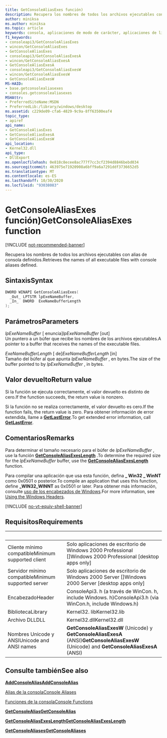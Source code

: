 ```yaml
---
title: GetConsoleAliasExes función)
description: Recupera los nombres de todos los archivos ejecutables con alias de consola definidos.
author: miniksa
ms.author: miniksa
ms.topic: article
keywords: consola, aplicaciones de modo de carácter, aplicaciones de línea de comandos, aplicaciones de terminal, API de consola
f1_keywords:
- consoleapi3/GetConsoleAliasExes
- wincon/GetConsoleAliasExes
- GetConsoleAliasExes
- consoleapi3/GetConsoleAliasExesA
- wincon/GetConsoleAliasExesA
- GetConsoleAliasExesA
- consoleapi3/GetConsoleAliasExesW
- wincon/GetConsoleAliasExesW
- GetConsoleAliasExesW
MS-HAID:
- base.getconsolealiasexes
- consoles.getconsolealiasexes
MSHAttr:
- PreferredSiteName:MSDN
- PreferredLib:/library/windows/desktop
ms.assetid: c229de09-cfa6-4829-9c9a-8ff63500eaf4
topic_type:
- apiref
api_name:
- GetConsoleAliasExes
- GetConsoleAliasExesA
- GetConsoleAliasExesW
api_location:
- Kernel32.dll
api_type:
- DllExport
ms.openlocfilehash: 0e818c8ecee8ac777f7cc3cf2394d8846bebd034
ms.sourcegitcommit: 463975e71920908a6bff9a6a7291ddf3736652d5
ms.translationtype: MT
ms.contentlocale: es-ES
ms.lasthandoff: 10/30/2020
ms.locfileid: "93038083"
---
```

# <a name="getconsolealiasexes-function"></a><span data-ttu-id="03210-104">GetConsoleAliasExes función)</span><span class="sxs-lookup"><span data-stu-id="03210-104">GetConsoleAliasExes function</span></span>

[!INCLUDE [not-recommended-banner](./includes/not-recommended-banner.md)]

<span data-ttu-id="03210-105">Recupera los nombres de todos los archivos ejecutables con alias de consola definidos.</span><span class="sxs-lookup"><span data-stu-id="03210-105">Retrieves the names of all executable files with console aliases defined.</span></span>

## <a name="syntax"></a><span data-ttu-id="03210-106">Sintaxis</span><span class="sxs-lookup"><span data-stu-id="03210-106">Syntax</span></span>

```C
DWORD WINAPI GetConsoleAliasExes(
  _Out_ LPTSTR lpExeNameBuffer,
  _In_  DWORD  ExeNameBufferLength
);
```

## <a name="parameters"></a><span data-ttu-id="03210-107">Parámetros</span><span class="sxs-lookup"><span data-stu-id="03210-107">Parameters</span></span>

<span data-ttu-id="03210-108">*lpExeNameBuffer* \[ enuncia\]</span><span class="sxs-lookup"><span data-stu-id="03210-108">*lpExeNameBuffer* \[out\]</span></span>  
<span data-ttu-id="03210-109">Un puntero a un búfer que recibe los nombres de los archivos ejecutables.</span><span class="sxs-lookup"><span data-stu-id="03210-109">A pointer to a buffer that receives the names of the executable files.</span></span>

<span data-ttu-id="03210-110">*ExeNameBufferLength* \[ de\]</span><span class="sxs-lookup"><span data-stu-id="03210-110">*ExeNameBufferLength* \[in\]</span></span>  
<span data-ttu-id="03210-111">Tamaño del búfer al que apunta *lpExeNameBuffer* , en bytes.</span><span class="sxs-lookup"><span data-stu-id="03210-111">The size of the buffer pointed to by *lpExeNameBuffer* , in bytes.</span></span>

## <a name="return-value"></a><span data-ttu-id="03210-112">Valor devuelto</span><span class="sxs-lookup"><span data-stu-id="03210-112">Return value</span></span>

<span data-ttu-id="03210-113">Si la función se ejecuta correctamente, el valor devuelto es distinto de cero.</span><span class="sxs-lookup"><span data-stu-id="03210-113">If the function succeeds, the return value is nonzero.</span></span>

<span data-ttu-id="03210-114">Si la función no se realiza correctamente, el valor devuelto es cero.</span><span class="sxs-lookup"><span data-stu-id="03210-114">If the function fails, the return value is zero.</span></span> <span data-ttu-id="03210-115">Para obtener información de error extendida, llame a [**GetLastError**](https://msdn.microsoft.com/library/windows/desktop/ms679360).</span><span class="sxs-lookup"><span data-stu-id="03210-115">To get extended error information, call [**GetLastError**](https://msdn.microsoft.com/library/windows/desktop/ms679360).</span></span>

## <a name="remarks"></a><span data-ttu-id="03210-116">Comentarios</span><span class="sxs-lookup"><span data-stu-id="03210-116">Remarks</span></span>

<span data-ttu-id="03210-117">Para determinar el tamaño necesario para el búfer de *lpExeNameBuffer* , use la función [**GetConsoleAliasExesLength**](getconsolealiasexeslength.md) .</span><span class="sxs-lookup"><span data-stu-id="03210-117">To determine the required size for the *lpExeNameBuffer* buffer, use the [**GetConsoleAliasExesLength**](getconsolealiasexeslength.md) function.</span></span>

<span data-ttu-id="03210-118">Para compilar una aplicación que usa esta función, defina **\_ Win32 \_ WinNT** como 0x0501 o posterior.</span><span class="sxs-lookup"><span data-stu-id="03210-118">To compile an application that uses this function, define **\_WIN32\_WINNT** as 0x0501 or later.</span></span> <span data-ttu-id="03210-119">Para obtener más información, consulte [uso de los encabezados de Windows](https://msdn.microsoft.com/library/windows/desktop/aa383745).</span><span class="sxs-lookup"><span data-stu-id="03210-119">For more information, see [Using the Windows Headers](https://msdn.microsoft.com/library/windows/desktop/aa383745).</span></span>

[!INCLUDE [no-vt-equiv-shell-banner](./includes/no-vt-equiv-shell-banner.md)]

## <a name="requirements"></a><span data-ttu-id="03210-120">Requisitos</span><span class="sxs-lookup"><span data-stu-id="03210-120">Requirements</span></span>

| &nbsp; | &nbsp; |
|-|-|
| <span data-ttu-id="03210-121">Cliente mínimo compatible</span><span class="sxs-lookup"><span data-stu-id="03210-121">Minimum supported client</span></span> | <span data-ttu-id="03210-122">Solo aplicaciones de escritorio de Windows 2000 Professional \[\]</span><span class="sxs-lookup"><span data-stu-id="03210-122">Windows 2000 Professional \[desktop apps only\]</span></span> |
| <span data-ttu-id="03210-123">Servidor mínimo compatible</span><span class="sxs-lookup"><span data-stu-id="03210-123">Minimum supported server</span></span> | <span data-ttu-id="03210-124">Solo aplicaciones de escritorio de Windows 2000 Server \[\]</span><span class="sxs-lookup"><span data-stu-id="03210-124">Windows 2000 Server \[desktop apps only\]</span></span> |
| <span data-ttu-id="03210-125">Encabezado</span><span class="sxs-lookup"><span data-stu-id="03210-125">Header</span></span> | <span data-ttu-id="03210-126">ConsoleApi3. h (a través de WinCon. h, include Windows. h)</span><span class="sxs-lookup"><span data-stu-id="03210-126">ConsoleApi3.h (via WinCon.h, include Windows.h)</span></span> |
| <span data-ttu-id="03210-127">Biblioteca</span><span class="sxs-lookup"><span data-stu-id="03210-127">Library</span></span> | <span data-ttu-id="03210-128">Kernel32. lib</span><span class="sxs-lookup"><span data-stu-id="03210-128">Kernel32.lib</span></span> |
| <span data-ttu-id="03210-129">Archivo DLL</span><span class="sxs-lookup"><span data-stu-id="03210-129">DLL</span></span> | <span data-ttu-id="03210-130">Kernel32.dll</span><span class="sxs-lookup"><span data-stu-id="03210-130">Kernel32.dll</span></span> |
| <span data-ttu-id="03210-131">Nombres Unicode y ANSI</span><span class="sxs-lookup"><span data-stu-id="03210-131">Unicode and ANSI names</span></span> | <span data-ttu-id="03210-132">**GetConsoleAliasExesW** (Unicode) y **GetConsoleAliasExesA** (ANSI)</span><span class="sxs-lookup"><span data-stu-id="03210-132">**GetConsoleAliasExesW** (Unicode) and **GetConsoleAliasExesA** (ANSI)</span></span> |

## <a name="see-also"></a><span data-ttu-id="03210-133">Consulte también</span><span class="sxs-lookup"><span data-stu-id="03210-133">See also</span></span>

[<span data-ttu-id="03210-134">**AddConsoleAlias**</span><span class="sxs-lookup"><span data-stu-id="03210-134">**AddConsoleAlias**</span></span>](addconsolealias.md)

[<span data-ttu-id="03210-135">Alias de la consola</span><span class="sxs-lookup"><span data-stu-id="03210-135">Console Aliases</span></span>](console-aliases.md)

[<span data-ttu-id="03210-136">Funciones de la consola</span><span class="sxs-lookup"><span data-stu-id="03210-136">Console Functions</span></span>](console-functions.md)

[<span data-ttu-id="03210-137">**GetConsoleAlias**</span><span class="sxs-lookup"><span data-stu-id="03210-137">**GetConsoleAlias**</span></span>](getconsolealias.md)

[<span data-ttu-id="03210-138">**GetConsoleAliasExesLength**</span><span class="sxs-lookup"><span data-stu-id="03210-138">**GetConsoleAliasExesLength**</span></span>](getconsolealiasexeslength.md)

[<span data-ttu-id="03210-139">**GetConsoleAliases**</span><span class="sxs-lookup"><span data-stu-id="03210-139">**GetConsoleAliases**</span></span>](getconsolealiases.md)
